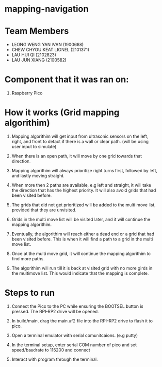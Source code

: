 # mapping-navigation

# Team Members
- LEONG WENG YAN IVAN (1900688)
- CHEW CHYOU KEAT LIONEL (2101371)
- LAU HUI QI (2102823)
- LAU JUN XIANG (2100582)

# Component that it was ran on:
1. Raspberry Pico

# How it works (Grid mapping algorithim)
1. Mapping algorithim will get input from ultrasonic sensors on the left,
right, and front to detact if there is a wall or clear path. (will be using user input to simulate)

2. When there is an open path, it will move by one grid towards that direction.

3. Mapping algorithim will always prioritize right turns first, followed by left, and lastly moving straight.

4. When more then 2 paths are available, e.g left and straight, it will take the direction that has the highest
priority. It will also avoid grids that had been visited before.

5. The grids that did not get prioritized will be added to the multi move list, provided that they are unvisited.

6. Grids in the multi move list will be visited later, and it will continue the mapping algorithim.

7. Eventually, the algorithim will reach either a dead end or a grid that had been visited before. This is
when it will find a path to a grid in the multi move list.

8. Once at the multi move grid, it will continue the mapping algorithim to find more paths.

9. The algorithim will run till it is back at visited grid with no more girds in the multimove list. This
would indicate that the mapping is complete.



# Steps to run
1. Connect the Pico to the PC while ensuring the BOOTSEL button is pressed. The RPI-RP2 drive will be opened.

2. In build/main, drag the main.uf2 file into the RPI-RP2 drive to flash it to pico.

3. Open a terminal emulator with serial comunitcaions. (e.g putty)

4. In the terminal setup, enter serial COM number of pico and set speed/baudrate to 115200 and connect

5. Interact with program through the terminal.
